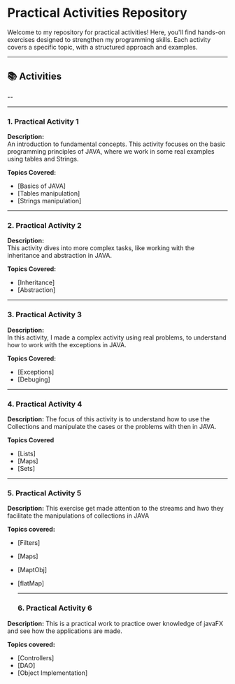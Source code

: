 # Practical Activities Repository

Welcome to my repository for practical activities! Here, you'll find hands-on exercises designed to strengthen my programming skills.
Each activity covers a specific topic, with a structured approach and examples.

---

## 📚 Activities
--

***
### 1. Practical Activity 1
**Description:**  
An introduction to fundamental concepts. This activity focuses on the basic programming principles of JAVA, where we work in some real examples using tables and Strings.

**Topics Covered:**
- [Basics of JAVA]
- [Tables manipulation]
- [Strings manipulation]

***

### 2. Practical Activity 2
**Description:**  
This activity dives into more complex tasks, like working with the inheritance and abstraction in JAVA.

**Topics Covered:**
- [Inheritance]
- [Abstraction]

***
### 3. Practical Activity 3
**Description:**  
In this activity, I made a complex activity using real problems, to understand how to work with the exceptions in JAVA.

**Topics Covered:**
- [Exceptions]
- [Debuging]

***

### 4. Practical Activity 4
**Description:**
The focus of this activity is to understand how to use the Collections and manipulate the cases or the problems with then in JAVA.

**Topics Covered**
- [Lists]
- [Maps]
- [Sets]

***

### 5. Practical Activity 5
**Description:**
This exercise get made attention to the streams and hwo they facilitate the manipulations of collections in JAVA

**Topics covered:**
- [Filters]
- [Maps]
- [MaptObj]
- [flatMap]

  ***

  ### 6. Practical Activity 6
**Description:**
This is a practical work to practice ower knowledge of javaFX and see how the applications are made.

**Topics covered:**
- [Controllers]
- [DAO]
- [Object Implementation]

